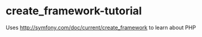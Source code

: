# create_framework-tutorial
Uses http://symfony.com/doc/current/create_framework to learn about PHP

